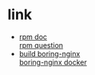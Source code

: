 # link
- [rpm doc](https://www.opennet.ru/docs/HOWTO-RU/RPM-HOWTO-48.html)<br/>[rpm question](http://stackoverflow.com/questions/16575680/rpmbuild-failing-error-installed-but-unpackaged-files-found)
- [build boring-nginx](https://github.com/ajhaydock/BoringNginx)<br/>[boring-nginx docker](https://github.com/Wonderfall/dockerfiles/tree/master/boring-nginx)

